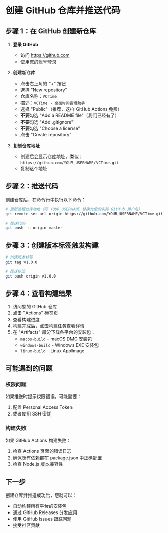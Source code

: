 # 创建 GitHub 仓库并推送代码

## 步骤 1：在 GitHub 创建新仓库

1. **登录 GitHub**
   - 访问 https://github.com
   - 使用您的账号登录

2. **创建新仓库**
   - 点击右上角的 "+" 按钮
   - 选择 "New repository"
   - 仓库名称：`VCTime`
   - 描述：`VCTime - 桌面时间管理助手`
   - 选择 "Public"（推荐，这样 GitHub Actions 免费）
   - **不要**勾选 "Add a README file"（我们已经有了）
   - **不要**勾选 "Add .gitignore"
   - **不要**勾选 "Choose a license"
   - 点击 "Create repository"

3. **复制仓库地址**
   - 创建后会显示仓库地址，类似：`https://github.com/YOUR_USERNAME/VCTime.git`
   - 复制这个地址

## 步骤 2：推送代码

创建仓库后，在命令行中执行以下命令：

```bash
# 更新远程仓库地址（将 YOUR_USERNAME 替换为您的实际 GitHub 用户名）
git remote set-url origin https://github.com/YOUR_USERNAME/VCTime.git

# 推送代码
git push -u origin master
```

## 步骤 3：创建版本标签触发构建

```bash
# 创建版本标签
git tag v1.0.0

# 推送标签
git push origin v1.0.0
```

## 步骤 4：查看构建结果

1. 访问您的 GitHub 仓库
2. 点击 "Actions" 标签页
3. 查看构建进度
4. 构建完成后，点击构建任务查看详情
5. 在 "Artifacts" 部分下载各平台的安装包：
   - `macos-build` - macOS DMG 安装包
   - `windows-build` - Windows EXE 安装包
   - `linux-build` - Linux AppImage

## 可能遇到的问题

### 权限问题
如果推送时提示权限错误，可能需要：
1. 配置 Personal Access Token
2. 或者使用 SSH 密钥

### 构建失败
如果 GitHub Actions 构建失败：
1. 检查 Actions 页面的错误日志
2. 确保所有依赖都在 package.json 中正确配置
3. 检查 Node.js 版本兼容性

## 下一步

创建仓库并推送成功后，您就可以：
- 自动构建所有平台的安装包
- 通过 GitHub Releases 分发应用
- 使用 GitHub Issues 跟踪问题
- 接受社区贡献
